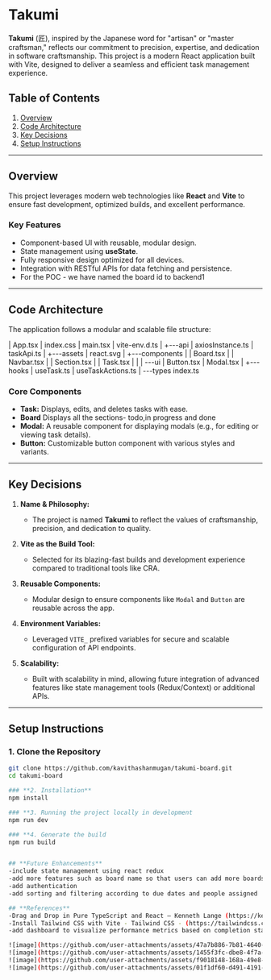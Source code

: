 # Takumi

**Takumi** (匠), inspired by the Japanese word for "artisan" or "master craftsman," reflects our commitment to precision, expertise, and dedication in software craftsmanship. This project is a modern React application built with Vite, designed to deliver a seamless and efficient task management experience.


## **Table of Contents**
1. [Overview](#overview)
2. [Code Architecture](#code-architecture)
3. [Key Decisions](#key-decisions)
4. [Setup Instructions](#setup-instructions)

---

## **Overview**

This project leverages modern web technologies like **React** and **Vite** to ensure fast development, optimized builds, and excellent performance.

### **Key Features**
- Component-based UI with reusable, modular design.
- State management using **useState**.
- Fully responsive design optimized for all devices.
- Integration with RESTful APIs for data fetching and persistence.
- For the POC - we have named the board id to backend1

---

## **Code Architecture**

The application follows a modular and scalable file structure:

|   App.tsx
|   index.css
|   main.tsx
|   vite-env.d.ts
|
+---api
|       axiosInstance.ts
|       taskApi.ts
|
+---assets
|       react.svg
|
+---components
|   |   Board.tsx
|   |   Navbar.tsx
|   |   Section.tsx
|   |   Task.tsx
|   |
|   \---ui
|           Button.tsx
|           Modal.tsx
|
+---hooks
|       useTask.ts
|       useTaskActions.ts
|
\---types
        index.ts

### **Core Components**
- **Task:** Displays, edits, and deletes tasks with ease.
- **Board** Displays all the sections- todo,in progress and done
- **Modal:** A reusable component for displaying modals (e.g., for editing or viewing task details).
- **Button:** Customizable button component with various styles and variants.

---

## **Key Decisions**

1. **Name & Philosophy:**
   - The project is named **Takumi** to reflect the values of craftsmanship, precision, and dedication to quality.

2. **Vite as the Build Tool:**
   - Selected for its blazing-fast builds and development experience compared to traditional tools like CRA.

3. **Reusable Components:**
   - Modular design to ensure components like `Modal` and `Button` are reusable across the app.

4. **Environment Variables:**
   - Leveraged `VITE_` prefixed variables for secure and scalable configuration of API endpoints.

5. **Scalability:**
   - Built with scalability in mind, allowing future integration of advanced features like state management tools (Redux/Context) or additional APIs.

---

## **Setup Instructions**

### **1. Clone the Repository**
```bash
git clone https://github.com/kavithashanmugan/takumi-board.git
cd takumi-board

### **2. Installation**
npm install

### **3. Running the project locally in development
npm run dev

### **4. Generate the build
npm run build


## **Future Enhancements**
-include state management using react redux
-add more features such as board name so that users can add more boards
-add authentication
-add sorting and filtering according to due dates and people assigned

## **References**
-Drag and Drop in Pure TypeScript and React – Kenneth Lange (https://kennethlange.com/drag-and-drop-in-pure-typescript-and-react/)
-Install Tailwind CSS with Vite - Tailwind CSS - (https://tailwindcss.com/docs/guides/vite)
-add dashboard to visualize performance metrics based on completion status

![image](https://github.com/user-attachments/assets/47a7b886-7b81-4640-a893-7f16b980a5e7)
![image](https://github.com/user-attachments/assets/1455f3fc-dbe8-4f7a-8c4e-9ff0c051f556)
![image](https://github.com/user-attachments/assets/f9018148-168a-49e8-aee3-ccbb9eda9040)
![image](https://github.com/user-attachments/assets/01f1df60-d491-4191-bfc8-55ad6b8c1440)




